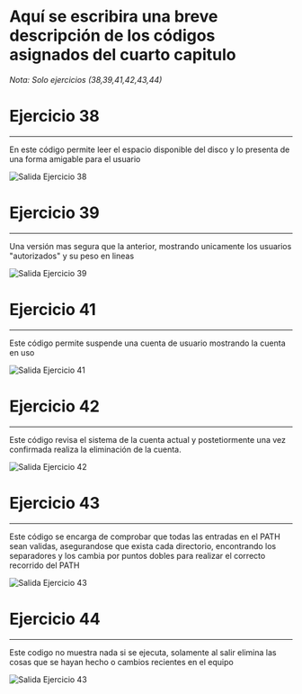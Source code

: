 # Aquí se escribira una breve descripción de los códigos asignados del cuarto capitulo 

*Nota: Solo ejercicios (38,39,41,42,43,44)*

# Ejercicio 38
---

En este código permite leer el espacio disponible del disco y lo presenta de una forma amigable para el usuario


 ![Salida Ejercicio 38](/codigosMantenimiento/Capitulo5/ejercicio38.png)

# Ejercicio 39
---

Una versión mas segura que la anterior, mostrando unicamente los usuarios "autorizados" y su peso en lineas

 ![Salida Ejercicio 39](/codigosMantenimiento/Capitulo5/ejercicio39.png)

# Ejercicio 41
---

Este código permite suspende una cuenta de usuario mostrando la cuenta en uso

 ![Salida Ejercicio 41](/codigosMantenimiento/Capitulo5/ejercicio41.png)
# Ejercicio 42
---

Este código revisa el sistema de la cuenta actual y postetiormente una vez confirmada realiza la eliminación de la cuenta.

 ![Salida Ejercicio 42](/codigosMantenimiento/Capitulo5/ejercicio42.png)


# Ejercicio 43
---

Este código se encarga de comprobar que todas las entradas en el PATH sean validas, asegurandose que exista cada directorio, encontrando los separadores y los cambia por puntos dobles para realizar el correcto recorrido del PATH

 ![Salida Ejercicio 43](/codigosMantenimiento/Capitulo5/ejercicio43.png)

# Ejercicio 44
---

Este codigo no muestra nada si se ejecuta, solamente al salir elimina las cosas que se hayan hecho o cambios recientes en el equipo

 ![Salida Ejercicio 43](/codigosMantenimiento/Capitulo5/ejercicio44.png)

